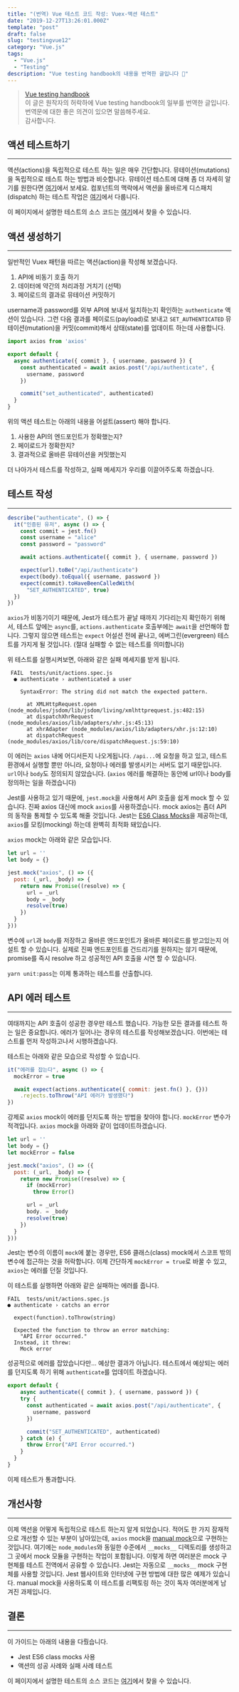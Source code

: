 ```yaml
---
title: "(번역) Vue 테스트 코드 작성: Vuex-액션 테스트"
date: "2019-12-27T13:26:01.000Z"
template: "post"
draft: false
slug: "testingvue12"
category: "Vue.js"
tags:
  - "Vue.js"
  - "Testing"
description: "Vue testing handbook의 내용을 번역한 글입니다 📖"
---
```


> [Vue testing handbook](https://lmiller1990.github.io/vue-testing-handbook/computed-properties.html#testing-computed-properties) <br>
> 이 글은 원작자의 허락하에 Vue testing handbook의 일부를 번역한 글입니다. <br>
> 번역문에 대한 좋은 의견이 있으면 말씀해주세요. <br>
> 감사합니다.



## 액션 테스트하기

---

액션(actions)을 독립적으로 테스트 하는 일은 매우 간단합니다. 뮤테이션(mutations)을 독립적으로 테스트 하는 방법과 비슷합니다. 뮤테이션 테스트에 대해 좀 더 자세히 알기를 원한다면 [여기](https://lmiller1990.github.io/vue-testing-handbook/vuex-mutations.html)에서 보세요. 컴포넌트의 맥락에서 액션을 올바르게 디스패치(dispatch) 하는 테스트 작업은 [여기](https://lmiller1990.github.io/vue-testing-handbook/vuex-in-components-mutations-and-actions.html)에서 다룹니다.

이 페이지에서 설명한 테스트의 소스 코드는 [여기](https://github.com/lmiller1990/vue-testing-handbook/tree/master/demo-app/tests/unit/actions.spec.js)에서 찾을 수 있습니다.



## 액션 생성하기

---

일반적인 Vuex 패턴을 따르는 액션(action)을 작성해 보겠습니다.

1.  API에 비동기 호출 하기
2. 데이터에 약간의 처리과정 거치기 (선택)
3. 페이로드의 결과로 뮤테이션 커밋하기

username과 password를 외부 API에 보내서 일치하는지 확인하는 `authenticate` 액션이 있습니다. 그런 다음 결과를 페이로드(payload)로 보내고 `SET_AUTHENTICATED` 뮤테이션(mutation)을 커밋(commit)해서 상태(state)를 업데이트 하는데 사용합니다.

``` js
import axios from 'axios'

export default {
  async authenticate({ commit }, { username, password }) {
    const authenticated = await axios.post("/api/authenticate", {
      username, password
    })

    commit("set_authenticated", authenticated)
  }
}
```

위의 액션 테스트는 아래의 내용을 어설트(assert) 해야 합니다.

1. 사용한 API의 엔드포인트가 정확했는지?
2. 페이로드가 정확한지?
3. 결과적으로 올바른 뮤테이션을 커밋했는지

더 나아가서 테스트를 작성하고, 실패 메세지가 우리를 이끌어주도록 하겠습니다.



## 테스트 작성

---

``` js
describe("authenticate", () => {
  it("인증된 유저", async () => {
    const commit = jest.fn()
    const username = "alice"
    const password = "password"

    await actions.authenticate({ commit }, { username, password })

    expect(url).toBe("/api/authenticate")
    expect(body).toEqual({ username, password })
    expect(commit).toHaveBeenCalledWith(
      "SET_AUTHENTICATED", true)
  })
})
```

`axios`가 비동기이기 때문에, Jest가 테스트가 끝날 때까지 기다리는지 확인하기 위해서, 테스트 앞에는 `async`를, `actions.authenticate` 호출부에는 `await`을 선언해야 합니다. 그렇지 않으면 테스트는 `expect` 어설션 전에 끝나고, 에버그린(evergreen) 테스트를 가지게 될 것입니다. (절대 실패할 수 없는 테스트를 의미합니다)

위 테스트를 실행시켜보면, 아래와 같은 실패 메세지를 받게 됩니다.

```
 FAIL  tests/unit/actions.spec.js
  ● authenticate › authenticated a user

    SyntaxError: The string did not match the expected pattern.

      at XMLHttpRequest.open (node_modules/jsdom/lib/jsdom/living/xmlhttprequest.js:482:15)
      at dispatchXhrRequest (node_modules/axios/lib/adapters/xhr.js:45:13)
      at xhrAdapter (node_modules/axios/lib/adapters/xhr.js:12:10)
      at dispatchRequest (node_modules/axios/lib/core/dispatchRequest.js:59:10)
```

이 에러는 `axios` 내에 어디서든지 나오게됩니다. `/api...`에 요청을 하고 있고, 테스트 환경에서 실행할 뿐만 아니라, 요청이나 에러를 발생시키는 서버도 없기 때문입니다. `url`이나 `body`도 정의되지 않았습니다. (`axios` 에러를 해결하는 동안에 url이나 body를 정의하는 일을 하겠습니다)

Jest를 사용하고 있기 때문에, `jest.mock`을 사용해서 API 호출을 쉽게 mock 할 수 있습니다. 진짜 axios 대신에 mock `axios`를 사용하겠습니다. mock axios는 좀더 API의 동작을 통제할 수 있도록 해줄 것입니다. Jest는 [ES6 Class Mocks](https://jestjs.io/docs/en/es6-class-mocks)을 제공하는데, `axios`를 모킹(mocking) 하는데 완벽히 최적화 돼있습니다.

`axios` mock는 아래와 같은 모습입니다.

``` js
let url = ''
let body = {}

jest.mock("axios", () => ({
  post: (_url, _body) => {
    return new Promise((resolve) => {
      url = _url
      body = _body
      resolve(true)
    })
  }
}))
```

변수에 `url`과 `body`를 저장하고 올바른 엔드포인트가 올바른 페이로드를 받고있는지 어설트 할 수 있습니다. 실제로 진짜 엔드포인트를 건드리기를 원하지는 않기 때문에, promise를 즉시 resolve 하고 성공적인 API 호출을 시연 할 수 있습니다.

`yarn unit:pass`는 이제 통과하는 테스트를 산출합니다.



## API 에러 테스트

---

여태까지는 API 호출이 성공한 경우만 테스트 했습니다. 가능한 모든 결과를 테스트 하는 일은 중요합니다. 에러가 일어나는 경우의 테스트를 작성해보겠습니다. 이번에는 테스트를 먼저 작성하고나서 시행하겠습니다.

테스트는 아래와 같은 모습으로 작성할 수 있습니다.

``` js
it("에러를 잡는다", async () => {
  mockError = true

  await expect(actions.authenticate({ commit: jest.fn() }, {}))
  	.rejects.toThrow("API 에러가 발생했다")
})
```

강제로  `axios` mock이 에러를 던지도록 하는 방법을 찾아야 합니다. `mockError` 변수가 적격입니다. `axios` mock을 아래와 같이 업데이트하겠습니다.

``` js
let url = ''
let body = {}
let mockError = false

jest.mock("axios", () => ({
  post: (_url, _body) => {
    return new Promise((resolve) => {
      if (mockError)
        throw Error()

      url = _url
      body. = _body
      resolve(true)
    })
  }
}))
```

Jest는 변수의 이름이 `mock`에 붙는 경우만, ES6 클래스(class) mock에서 스코프 밖의 변수에 접근하는 것을 허락합니다. 이제 간단하게 `mockError = true`로 바꿀 수 있고, `axios`는 에러를 던질 것입니다.

이 테스트를 실행하면 아래와 같은 실패하는 에러를 줍니다.

```
FAIL  tests/unit/actions.spec.js
● authenticate › catchs an error

  expect(function).toThrow(string)

  Expected the function to throw an error matching:
    "API Error occurred."
  Instead, it threw:
    Mock error
```

성공적으로 에러를 잡았습니다만... 예상한 결과가 아닙니다. 테스트에서 예상되는 에러를 던지도록 하기 위해  `authenticate`를 업데이트 하겠습니다.

``` js
export default {
	async authenticate({ commit }, { username, password }) {
    try {
      const authenticated = await axios.post("/api/authenticate", {
        username, password
      })

      commit("SET_AUTHENTICATED", authenticated)
    } catch (e) {
      throw Error("API Error occurred.")
    }
  }
}
```

이제 테스트가 통과합니다.



## 개선사항

---

이제 액션을 어떻게 독립적으로 테스트 하는지 알게 되었습니다. 적어도 한 가지 잠재적으로 개선할 수 있는 부분이 남아있는데, `axios` mock을 [manual mock](https://jestjs.io/docs/en/manual-mocks)으로 구현하는 것입니다. 여기에는 `node_modules`와 동일한 수준에서 `__mocks__` 디렉토리를 생성하고 그 곳에서 mock 모듈을 구현하는 작업이 포함됩니다. 이렇게 하면 여러분은 mock 구현체를 테스트 전역에서 공유할 수 있습니다. Jest는 자동으로 `__mocks__` mock 구현체를 사용할 것입니다. Jest 웹사이트와 인터넷에 구현 방법에 대한 많은 예제가 있습니다. manual mock을 사용하도록 이 테스트를 리팩토링 하는 것이 독자 여러분에게 남겨진 과제입니다.



## 결론

---

이 가이드는 아래의 내용을 다뤘습니다.

- Jest ES6 class mocks 사용
- 액션의 성공 사례와 실패 사례 테스트

이 페이지에서 설명한 테스트의 소스 코드는 [여기](https://github.com/lmiller1990/vue-testing-handbook/tree/master/demo-app/tests/unit/actions.spec.js)에서 찾을 수 있습니다.

